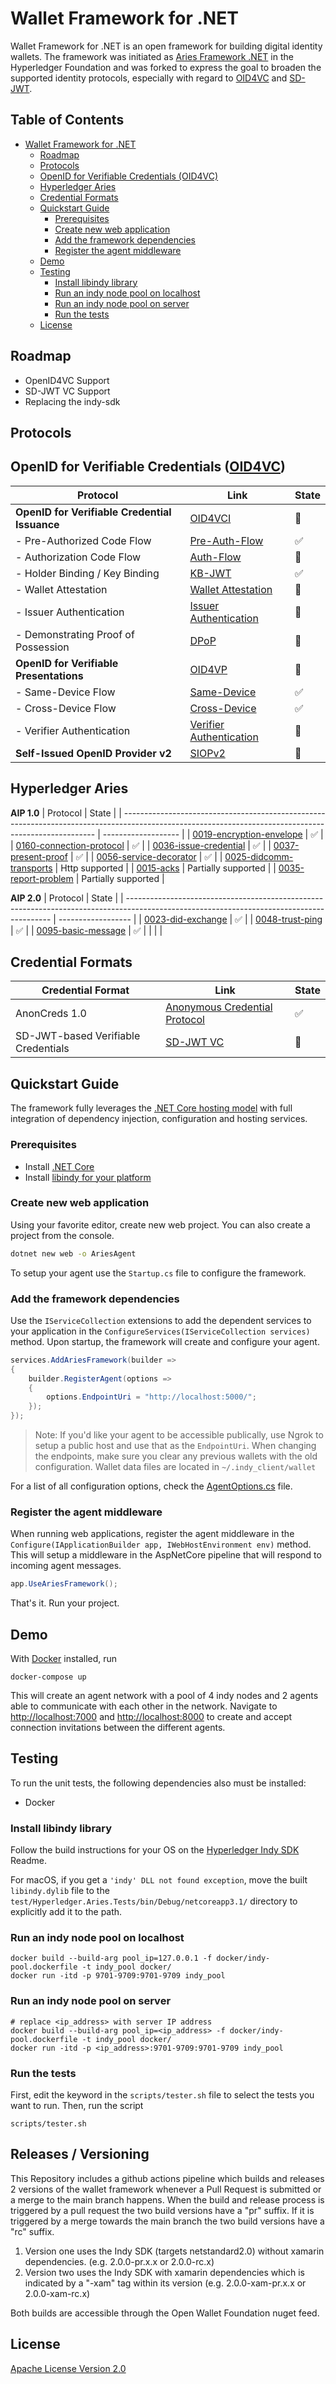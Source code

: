 # Wallet Framework for .NET

Wallet Framework for .NET is an open framework for building digital identity wallets. The framework was initiated as [Aries Framework .NET](https://github.com/hyperledger/aries-framework-dotnet) in the Hyperledger Foundation and was forked to express the goal to broaden the supported identity protocols, especially with regard to [OID4VC](https://openid.net/openid4vc/) and [SD-JWT](https://datatracker.ietf.org/doc/html/draft-ietf-oauth-selective-disclosure-jwt-05).

## Table of Contents <!-- omit in toc -->

- [Wallet Framework for .NET](#wallet-framework-for-net)
  - [Roadmap](#roadmap)
  - [Protocols](#protocols)
  - [OpenID for Verifiable Credentials (OID4VC)](#openid-for-verifiable-credentials-oid4vc)
  - [Hyperledger Aries](#hyperledger-aries)
  - [Credential Formats](#credential-formats)
  - [Quickstart Guide](#quickstart-guide)
    - [Prerequisites](#prerequisites)
    - [Create new web application](#create-new-web-application)
    - [Add the framework dependencies](#add-the-framework-dependencies)
    - [Register the agent middleware](#register-the-agent-middleware)
  - [Demo](#demo)
  - [Testing](#testing)
    - [Install libindy library](#install-libindy-library)
    - [Run an indy node pool on localhost](#run-an-indy-node-pool-on-localhost)
    - [Run an indy node pool on server](#run-an-indy-node-pool-on-server)
    - [Run the tests](#run-the-tests)
  - [License](#license)

## Roadmap
- OpenID4VC Support
- SD-JWT VC Support
- Replacing the indy-sdk


## Protocols

## OpenID for Verifiable Credentials ([OID4VC](https://openid.net/sg/openid4vc/specifications/))

| Protocol                            | Link                                                                                                                                             | State          |
|-------------------------------------|--------------------------------------------------------------------------------------------------------------------------------------------------| -------------- |
| **OpenID for Verifiable Credential Issuance** | [OID4VCI](https://openid.github.io/OpenID4VCI/openid-4-verifiable-credential-issuance-wg-draft.html)                                             | :construction: |
| - Pre-Authorized Code Flow          | [Pre-Auth-Flow](https://openid.github.io/OpenID4VCI/openid-4-verifiable-credential-issuance-wg-draft.html#name-pre-authorized-code-flow)         | :white_check_mark: |
| - Authorization Code Flow           | [Auth-Flow](https://openid.github.io/OpenID4VCI/openid-4-verifiable-credential-issuance-wg-draft.html#name-authorization-code-flow)              | :construction: |
| - Holder Binding / Key Binding      | [KB-JWT](https://openid.github.io/OpenID4VCI/openid-4-verifiable-credential-issuance-wg-draft.html#name-binding-the-issued-credenti)             | :white_check_mark: |
| - Wallet Attestation                | [Wallet Attestation](https://openid.github.io/OpenID4VCI/openid-4-verifiable-credential-issuance-wg-draft.html#name-trust-between-wallet-and-is) | :construction: |
| - Issuer Authentication             | [Issuer Authentication](https://openid.net/specs/openid4vc-high-assurance-interoperability-profile-sd-jwt-vc-1_0-00.html#name-issuer-identification-and-k)        | :construction: |
| - Demonstrating Proof of Possession | [DPoP](https://openid.net/specs/openid4vc-high-assurance-interoperability-profile-sd-jwt-vc-1_0-00.html#name-crypto-suites)                                       | :construction: |
| **OpenID for Verifiable Presentations** | [OID4VP](https://openid.net/specs/openid-4-verifiable-presentations-1_0-ID2.html)                                                                | :construction: |
| - Same-Device Flow                  | [Same-Device](https://openid.github.io/OpenID4VP/openid-4-verifiable-presentations-wg-draft.html#name-same-device-flow)                          | :white_check_mark: |
| - Cross-Device Flow                 | [Cross-Device](https://openid.github.io/OpenID4VP/openid-4-verifiable-presentations-wg-draft.html#name-cross-device-flow)                        | :white_check_mark: |                                      | :white_check_mark: |
| - Verifier Authentication           | [Verifier Authentication](https://openid.github.io/OpenID4VP/openid-4-verifiable-presentations-wg-draft.html#name-verifier-metadata-managemen)   | :construction: |
| **Self-Issued OpenID Provider v2**  | [SIOPv2](https://openid.net/specs/openid-connect-self-issued-v2-1_0-ID1.html)                                                                    | :construction: |

## Hyperledger Aries

**AIP 1.0**
| Protocol                                                                                                                                              | State               |
| ----------------------------------------------------------------------------------------------------------------------------------------------------- | ------------------- |
| [0019-encryption-envelope](https://github.com/hyperledger/aries-rfcs/tree/9b0aaa39df7e8bd434126c4b33c097aae78d65bf/features/0019-encryption-envelope) | :white_check_mark:  |
| [0160-connection-protocol](https://github.com/hyperledger/aries-rfcs/tree/4d9775490359e234ab8d1c152bca6f534e92a38d/features/0160-connection-protocol) | :white_check_mark:  |
| [0036-issue-credential](https://github.com/hyperledger/aries-rfcs/tree/bb42a6c35e0d5543718fb36dd099551ab192f7b0/features/0036-issue-credential)       | :white_check_mark:  |
| [0037-present-proof](https://github.com/hyperledger/aries-rfcs/tree/4fae574c03f9f1013db30bf2c0c676b1122f7149/features/0037-present-proof)             | :white_check_mark:  |
| [0056-service-decorator](https://github.com/hyperledger/aries-rfcs/tree/527849ec3aa2a8fd47a7bb6c57f918ff8bcb5e8c/features/0056-service-decorator)     | :white_check_mark:  |
| [0025-didcomm-transports](https://github.com/hyperledger/aries-rfcs/tree/b490ebe492985e1be9804fc0763119238b2e51ab/features/0025-didcomm-transports)   | Http supported      |
| [0015-acks](https://github.com/hyperledger/aries-rfcs/tree/5cc750f0fe18e3918401489066566f22474e25a8/features/0015-acks)                               | Partially supported |
| [0035-report-problem](https://github.com/hyperledger/aries-rfcs/tree/89d14c15ab35b667e7a9d04fe42d4d48b10468cf/features/0035-report-problem)           | Partially supported |


**AIP 2.0**
| Protocol                                                                                                                                  | State              |
| ----------------------------------------------------------------------------------------------------------------------------------------- | ------------------ |
| [0023-did-exchange](https://github.com/hyperledger/aries-rfcs/tree/bf3d796cc33ce78ed7cde7f5422b10719a68be21/features/0023-did-exchange)   | :white_check_mark: |
| [0048-trust-ping](https://github.com/hyperledger/aries-rfcs/tree/4e78319e5f79df2003ddf37f8f497d0fae20cc63/features/0048-trust-ping)       | :white_check_mark: |
| [0095-basic-message](https://github.com/hyperledger/aries-rfcs/tree/b3a3942ef052039e73cd23d847f42947f8287da2/features/0095-basic-message) | :white_check_mark: |
|                                                                                                                                           |                    |

## Credential Formats

| Credential Format                   | Link                                                                                                                                      | State              |
| ----------------------------------- | ----------------------------------------------------------------------------------------------------------------------------------------- | ------------------ |
| AnonCreds 1.0                       | [Anonymous Credential Protocol](https://hyperledger-indy.readthedocs.io/projects/hipe/en/latest/text/0109-anoncreds-protocol/README.html) | :white_check_mark: |
| SD-JWT-based Verifiable Credentials | [SD-JWT VC](https://datatracker.ietf.org/doc/html/draft-ietf-oauth-sd-jwt-vc-00)                                                          | :construction:     |


## Quickstart Guide

The framework fully leverages the [.NET Core hosting model](https://docs.microsoft.com/en-us/aspnet/core/fundamentals/host/generic-host?view=aspnetcore-3.0) with full integration of dependency injection, configuration and hosting services.

### Prerequisites

- Install [.NET Core](https://dotnet.microsoft.com/download)
- Install [libindy for your platform](https://github.com/hyperledger/indy-sdk/#installing-the-sdk)

### Create new web application

Using your favorite editor, create new web project. You can also create a project from the console.

```bash
dotnet new web -o AriesAgent
```

To setup your agent use the `Startup.cs` file to configure the framework.

### Add the framework dependencies

Use the `IServiceCollection` extensions to add the dependent services to your application in the `ConfigureServices(IServiceCollection services)` method. Upon startup, the framework will create and configure your agent.

```c#
services.AddAriesFramework(builder =>
{
    builder.RegisterAgent(options =>
    {
        options.EndpointUri = "http://localhost:5000/";
    });
});
```

> Note: If you'd like your agent to be accessible publically, use Ngrok to setup a public host and use that as the `EndpointUri`.
> When changing the endpoints, make sure you clear any previous wallets with the old configuration. Wallet data files are located in `~/.indy_client/wallet`

For a list of all configuration options, check the [AgentOptions.cs](https://github.com/hyperledger/aries-framework-dotnet/blob/master/src/Hyperledger.Aries/Configuration/AgentOptions.cs) file.

### Register the agent middleware

When running web applications, register the agent middleware in the `Configure(IApplicationBuilder app, IWebHostEnvironment env)` method. This will setup a middleware in the AspNetCore pipeline that will respond to incoming agent messages.

```c#
app.UseAriesFramework();
```

That's it. Run your project.

## Demo

With [Docker](https://www.docker.com) installed, run

```lang=bash
docker-compose up
```

This will create an agent network with a pool of 4 indy nodes and 2 agents able to communicate with each other in the network.
Navigate to [http://localhost:7000](http://localhost:7000) and [http://localhost:8000](http://localhost:8000) to create and accept connection invitations between the different agents.


## Testing

To run the unit tests, the following dependencies also must be installed: 
- Docker

### Install libindy library
Follow the build instructions for your OS on the [Hyperledger Indy SDK](https://github.com/hyperledger/indy-sdk) Readme. 

For macOS, if you get a `'indy' DLL not found exception`, move the built `libindy.dylib` file to the `test/Hyperledger.Aries.Tests/bin/Debug/netcoreapp3.1/` directory to explicitly add it to the path. 


### Run an indy node pool on localhost
```
docker build --build-arg pool_ip=127.0.0.1 -f docker/indy-pool.dockerfile -t indy_pool docker/
docker run -itd -p 9701-9709:9701-9709 indy_pool
```

### Run an indy node pool on server
```
# replace <ip_address> with server IP address
docker build --build-arg pool_ip=<ip_address> -f docker/indy-pool.dockerfile -t indy_pool docker/
docker run -itd -p <ip_address>:9701-9709:9701-9709 indy_pool
```

### Run the tests
First, edit the keyword in the `scripts/tester.sh` file to select the tests you want to run. Then, run the script
```
scripts/tester.sh 
```

## Releases / Versioning
This Repository includes a github actions pipeline which builds and releases 2 versions of the wallet framework whenever a Pull Request is submitted or a merge to the main branch happens.
When the build and release process is triggered by a pull request the two build versions have a "pr" suffix.
If it is triggered by a merge towards the main branch the two build versions have a "rc" suffix.

1. Version one uses the Indy SDK (targets netstandard2.0) without xamarin dependencies. (e.g. 2.0.0-pr.x.x or 2.0.0-rc.x)
2. Version two uses the Indy SDK with xamarin dependencies which is indicated by a "-xam" tag within its version (e.g. 2.0.0-xam-pr.x.x or 2.0.0-xam-rc.x)

Both builds are accessible through the Open Wallet Foundation nuget feed.

## License

[Apache License Version 2.0](https://github.com/hyperledger/aries-cloudagent-python/blob/master/LICENSE)
